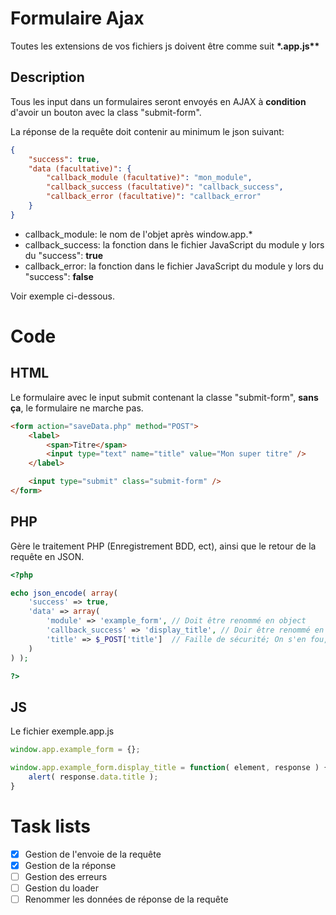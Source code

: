 # Formulaire Ajax

Toutes les extensions de vos fichiers js doivent être comme suit __*.app.js**__

## Description

Tous les input dans un formulaires seront envoyés en AJAX à **condition** d'avoir un bouton avec la class "submit-form".

La réponse de la requête doit contenir au minimum le json suivant:
```json
{
	"success": true,
	"data (facultative)": {
		"callback_module (facultative)": "mon_module",
		"callback_success (facultative)": "callback_success",
		"callback_error (facultative)": "callback_error"
	}
}
```

- callback_module: le nom de l'objet après window.app.*
- callback_success: la fonction dans le fichier JavaScript du module y lors du "success": **true**
- callback_error: la fonction dans le fichier JavaScript du module y lors du "success": **false**

Voir exemple ci-dessous.

# Code

## HTML

Le formulaire avec le input submit contenant la classe "submit-form", **sans ça**, le formulaire ne marche pas.

```html
<form action="saveData.php" method="POST">
	<label>
		<span>Titre</span>
		<input type="text" name="title" value="Mon super titre" />
	</label>

	<input type="submit" class="submit-form" />
</form>
```

## PHP

Gère le traitement PHP (Enregistrement BDD, ect), ainsi que le retour de la requête en JSON.

```php
<?php

echo json_encode( array(
	'success' => true,
	'data' => array(
		'module' => 'example_form', // Doit être renommé en object
		'callback_success' => 'display_title', // Doir être renommé en success
		'title' => $_POST['title']  // Faille de sécurité; On s'en fou, mais à ne pas faire!
	)
) );

?>

```

## JS

Le fichier exemple.app.js

```js
window.app.example_form = {};

window.app.example_form.display_title = function( element, response ) {
	alert( response.data.title );
}

```

# Task lists

- [x] Gestion de l'envoie de la requête
- [x] Gestion de la réponse
- [ ] Gestion des erreurs
- [ ] Gestion du loader
- [ ] Renommer les données de réponse de la requête
